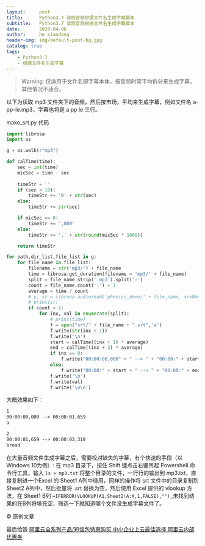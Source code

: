 ```yaml
---
layout:     post
title:      Python3.7 读取音频根据文件名生成字幕脚本
subtitle:   Python3.7 读取音频根据文件名生成字幕脚本
date:       2020-04-06
author:     he xiaodong
header-img: img/default-post-bg.jpg
catalog: true
tags:
    - Python3.7
    - 根据文件名生成字幕
---
```


> Warning: 仅适用于文件名即字幕本体，按音频时常平均拆分来生成字幕，其他情况不适合。

以下为读取 mp3 文件夹下的音频，然后按市场，平均来生成字幕，例如文件名 a-pp-le.mp3，字幕也将是 a pp le 三行。

make_srt.py 代码
```python
import librosa
import os

g = os.walk(r"mp3") 

def calTime(time):
    sec = int(time)
    micSec = time - sec
    
    timeStr = ''
    if (sec < 10):
        timeStr += '0' + str(sec)
    else:
        timeStr += str(sec)

    if micSec == 0:
        timeStr += ',000'
    else:
        timeStr += ',' + str(round(micSec * 1000))

    return timeStr

for path,dir_list,file_list in g:  
    for file_name in file_list:
        filename = str('mp3/') + file_name
        time = librosa.get_duration(filename = 'mp3/' + file_name)
        split = file_name.strip('.mp3').split('-')
        count = file_name.count('-') + 1
        average = time / count
        # y, sr = librosa.audioread('phonics_demo/' + file_name, sr=None)
        # print(sr)
        if count > 1:
            for inx, val in enumerate(split):
                # print(time)
                f = open("srt/" + file_name + ".srt",'a')
                f.write(str(inx + 1))
                f.write('\n')
                start = calTime((inx + 1) * average)
                end = calTime((inx + 2) * average)
                if inx == 0:
                    f.write("00:00:00,000" + " --> " + "00:00:" + start)
                else:
                    f.write("00:00:" + start + " --> " + "00:00:" + end)
                f.write('\n')
                f.write(val)
                f.write('\n\n')
```

大概效果如下：
```txt
1
00:00:00,000 --> 00:00:01,659
a

2
00:00:01,659 --> 00:00:03,318
broad
```

在大量音频文件生成字幕之后，需要校对缺失的字幕，有个快速的手段（以Windows 10为例）:
在 mp3 目录下，按住 Shift 键点击右键吊起 Powershell 命令行工具，输入 `ls > mp3.txt` 将整个目录的文件，一行行的输出到 mp3.txt，直接复制进一个Excel 的 Sheet1 A列中待用，同样的操作将 srt 文件中的目录复制到 Sheet2 A列中，然后批量将 .srt 替换为空，然后使用 Excel 提供的 vlookup 方法，在 Sheet1 B列 `=IFERROR(VLOOKUP(A1,Sheet2!A:A,1,FALSE),"")` ,未找到结果的在B列将填充空，筛选一下就知道哪个文件没生成字幕文件了。

© 原创文章


最后恰饭 [阿里云全系列产品/短信包特惠购买 中小企业上云最佳选择 阿里云内部优惠券](https://www.aliyun.com/minisite/goods?userCode=0amqgcs9)